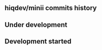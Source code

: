 hiqdev/minii commits history
----------------------------

## Under development


## Development started

